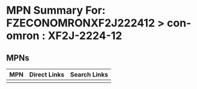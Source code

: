 



# MPN Summary For: FZECONOMRONXF2J222412 > con-omron : XF2J-2224-12

## MPNs
  

|MPN|Direct Links|Search Links|
| :--- | :--- | :--- |
||||
